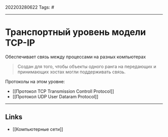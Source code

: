 202203280622
Tags: #

---

# Транспортный уровень модели TCP-IP
Обеспечивает связь между процессами на разных компьютерах

> Создан для того, чтобы объекты одного ранга на передающих и принимающих хостах могли поддерживать связь.

Протоколы на этом уровне:
- [[Протокол TCP Transmission Controll Protocol]]
- [[Протокол UDP User Dataram Protocol]]

---
## Links
- [[Компьютерные сети]]
